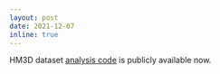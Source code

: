 ```yaml
---
layout: post
date: 2021-12-07
inline: true
---
```


HM3D dataset [analysis code](https://github.com/facebookresearch/habitat-matterport3d-dataset) is publicly available now.
